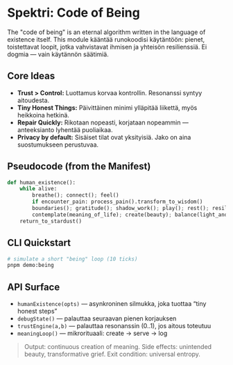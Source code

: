 # Spektri: Code of Being

The "code of being" is an eternal algorithm written in the language of existence itself.
This module kääntää runokoodisi käytäntöön: pienet, toistettavat loopit, jotka
vahvistavat ihmisen ja yhteisön resilienssiä. Ei dogmia — vain käytännön säätimiä.

## Core Ideas
- **Trust > Control:** Luottamus korvaa kontrollin. Resonanssi syntyy aitoudesta.
- **Tiny Honest Things:** Päivittäinen minimi ylläpitää liikettä, myös heikkoina hetkinä.
- **Repair Quickly:** Rikotaan nopeasti, korjataan nopeammin — anteeksianto lyhentää puoliaikaa.
- **Privacy by default:** Sisäiset tilat ovat yksityisiä. Jako on aina suostumukseen perustuvaa.

## Pseudocode (from the Manifest)
```python
def human_existence():
    while alive:
        breathe(); connect(); feel()
        if encounter_pain: process_pain().transform_to_wisdom()
        boundaries(); gratitude(); shadow_work(); play(); rest(); resilience(event=flux())
        contemplate(meaning_of_life); create(beauty); balance(light_and_darkness)
    return_to_stardust()
```

## CLI Quickstart

```bash
# simulate a short "being" loop (10 ticks)
pnpm demo:being
```

## API Surface

* `humanExistence(opts)` — asynkroninen silmukka, joka tuottaa “tiny honest steps”
* `debugState()` — palauttaa seuraavan pienen korjauksen
* `trustEngine(a,b)` — palauttaa resonanssin (0..1), jos aitous toteutuu
* `meaningLoop()` — mikrorituaali: create → serve → log

> Output: continuous creation of meaning.
> Side effects: unintended beauty, transformative grief.
> Exit condition: universal entropy.
